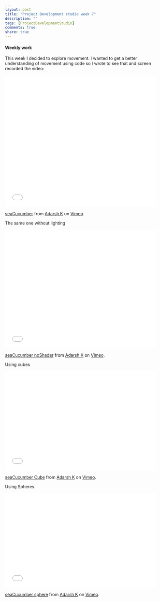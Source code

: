 ```yaml
---
layout: post
title: "Project Development studio week 7"
description: ""
tags: [ProjectDevelopmentStudio]
comments: true  
share: true
---
```


#### Weekly work

This week I decided to explore movement. I wanted to get a better understanding of movement using code so I wrote to see that and screen recorded the video:


<iframe src="//player.vimeo.com/video/109750437" width="500" height="434" frameborder="0" webkitallowfullscreen mozallowfullscreen allowfullscreen></iframe> <p><a href="http://vimeo.com/109750437">seaCucumber</a> from <a href="http://vimeo.com/adarshk">Adarsh K</a> on <a href="https://vimeo.com">Vimeo</a>.</p>

The same one without lighting


<iframe src="//player.vimeo.com/video/109750786" width="500" height="391" frameborder="0" webkitallowfullscreen mozallowfullscreen allowfullscreen></iframe> <p><a href="http://vimeo.com/109750786">seaCucumber noShader</a> from <a href="http://vimeo.com/adarshk">Adarsh K</a> on <a href="https://vimeo.com">Vimeo</a>.</p>


Using cubes


<iframe src="//player.vimeo.com/video/109750438" width="500" height="327" frameborder="0" webkitallowfullscreen mozallowfullscreen allowfullscreen></iframe> <p><a href="http://vimeo.com/109750438">seaCucumber Cube</a> from <a href="http://vimeo.com/adarshk">Adarsh K</a> on <a href="https://vimeo.com">Vimeo</a>.</p>


Using Spheres


<iframe src="//player.vimeo.com/video/109750514" width="500" height="311" frameborder="0" webkitallowfullscreen mozallowfullscreen allowfullscreen></iframe> <p><a href="http://vimeo.com/109750514">seaCucumber sphere</a> from <a href="http://vimeo.com/adarshk">Adarsh K</a> on <a href="https://vimeo.com">Vimeo</a>.</p>



